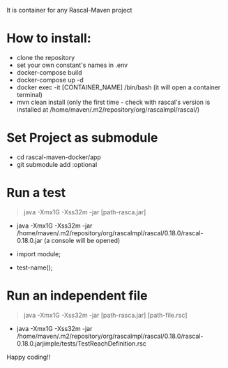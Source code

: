 It is container for any Rascal-Maven project

# How to install:

- clone the repository
- set your own constant's names in .env 
- docker-compose build
- docker-compose up -d
- docker exec -it [CONTAINER_NAME] /bin/bash (it will open a container terminal)
- mvn clean install (only the first time - check with rascal's version is installed at /home/maven/.m2/repository/org/rascalmpl/rascal/)

# Set Project as submodule
- cd rascal-maven-docker/app
- git submodule add <git-url> <alias>:optional

# Run a test

> java -Xmx1G -Xss32m -jar [path-rasca.jar]

- java -Xmx1G -Xss32m -jar  /home/maven/.m2/repository/org/rascalmpl/rascal/0.18.0/rascal-0.18.0.jar
(a console will be opened)

- import module;
- test-name();

# Run an independent file

> java -Xmx1G -Xss32m -jar [path-rasca.jar] [path-file.rsc]

- java -Xmx1G -Xss32m -jar  /home/maven/.m2/repository/org/rascalmpl/rascal/0.18.0/rascal-0.18.0.jarjimple/tests/TestReachDefinition.rsc


Happy coding!!